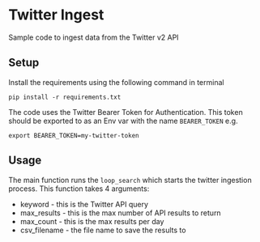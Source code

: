 # Twitter Ingest
Sample code to ingest data from the Twitter v2 API

## Setup
Install the requirements using the following command in terminal

```pip install -r requirements.txt```

The code uses the Twitter Bearer Token for Authentication. This token should be exported to as an Env var 
with the name ```BEARER_TOKEN``` e.g.

```export BEARER_TOKEN=my-twitter-token```

## Usage
The main function runs the ```loop_search``` which starts the twitter ingestion process. 
This function takes 4 arguments:
* keyword - this is the Twitter API query
* max_results - this is the max number of API results to return
* max_count - this is the max results per day
* csv_filename - the file name to save the results to
